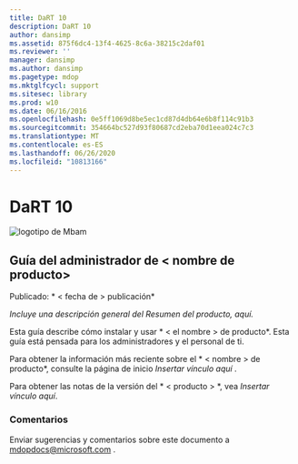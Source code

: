 ```yaml
---
title: DaRT 10
description: DaRT 10
author: dansimp
ms.assetid: 875f6dc4-13f4-4625-8c6a-38215c2daf01
ms.reviewer: ''
manager: dansimp
ms.author: dansimp
ms.pagetype: mdop
ms.mktglfcycl: support
ms.sitesec: library
ms.prod: w10
ms.date: 06/16/2016
ms.openlocfilehash: 0e5ff1069d8be5ec1cd87d4db64e6b8f114c91b3
ms.sourcegitcommit: 354664bc527d93f80687cd2eba70d1eea024c7c3
ms.translationtype: MT
ms.contentlocale: es-ES
ms.lasthandoff: 06/26/2020
ms.locfileid: "10813166"
---
```

# DaRT 10


![logotipo de Mbam](images/mbam-logo-sm.gif)

## <a href="" id="administrator-s-guide-for--product-name-"></a>Guía del administrador de &lt; nombre de producto&gt;


Publicado: * &lt; fecha de &gt; publicación*

*Incluye una descripción general del Resumen del producto, aquí.*

Esta guía describe cómo instalar y usar * &lt; el nombre &gt; de producto*. Esta guía está pensada para los administradores y el personal de ti.

Para obtener la información más reciente sobre el * &lt; nombre &gt; de producto*, consulte la página de inicio *Insertar vínculo aquí* .

Para obtener las notas de la versión del * &lt; producto &gt; *, vea *Insertar vínculo aquí*.

### Comentarios

Enviar sugerencias y comentarios sobre este documento a <mdopdocs@microsoft.com> .

 

 





